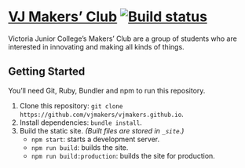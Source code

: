 # [VJ Makers’ Club](https://vjmakers.github.io/) [![Build status](https://travis-ci.org/vjmakers/vjmakers.github.io.svg?branch=source)](https://travis-ci.org/vjmakers/vjmakers.github.io)

Victoria Junior College’s Makers’ Club are a group of students who are interested in innovating and making all kinds of things.

## Getting Started

You’ll need Git, Ruby, Bundler and npm to run this repository.

1. Clone this repository: `git clone https://github.com/vjmakers/vjmakers.github.io`.
1. Install dependencies: `bundle install`.
1. Build the static site. *(Built files are stored in `_site`.)*
   - `npm start`: starts a development server.
   - `npm run build`: builds the site.
   - `npm run build:production`: builds the site for production.
